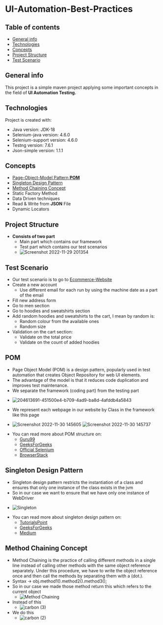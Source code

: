 # UI-Automation-Best-Practices
## Table of contents
* [General info](#general-info)
* [Technologies](#technologies)
* [Concepts](#concepts)
* [Project Structure](#project-structure)
* [Test Scenario](#test-scenario)
## General info
This project is a simple maven project applying some important concepts in the field of **UI Automation Testing.**
## Technologies
Project is created with:
* Java version: JDK-18
* Selenium-java version: 4.6.0
* Selenium-support version: 4.6.0
* Testng version: 7.6.1
* Json-simple version: 1.1.1
## Concepts
* [Page-Object-Model Pattern **POM**](#pom)
* [Singleton Design Pattern](#singleton-design-pattern)
* [Method Chaining Concept](#method-chaining-concept)
* Static Factory Method
* Data Driven techniques
* Read & Write from **JSON** File
* Dynamic Locators
## Project Structure
* **Consists of two part**
  - Main part which contains our framework
  - Test part which contains our test scenarios
  - ![Screenshot 2022-11-29 201354](https://user-images.githubusercontent.com/41761100/204613691-451500e4-b709-4ad9-ba8d-4afddb4a5843.png)
## Test Scenario
* Our test scenario is to go to [Ecommerce-Website](https://magento.softwaretestingboard.com/)
* Create a new account
  - Use different email for each run by using the machine date as a part of the email
* Fill new address form
* Go to men section
* Go to hoodies and sweatshirts section
* Add random hoodies and sweatshirts to the cart, I mean by random is:
  - Random colour from the available ones
  - Random size
* Validation on the cart section:
  - Validate on the total price
  - Validate on the count of added hoodies
## POM
* Page Object Model (POM) is a design pattern, popularly used in test automation that creates Object Repository for web UI elements.
* The advantage of the model is that it reduces code duplication and improves test maintenance.
* We separate the framework (coding part) from the testing part
 - ![204613691-451500e4-b709-4ad9-ba8d-4afddb4a5843](https://user-images.githubusercontent.com/41761100/204801549-c8ba26dd-ff3c-497f-a444-e5353a1bf59c.png)
* We represent each webpage in our website by Class in the framework like this page
 - ![Screenshot 2022-11-30 145605](https://user-images.githubusercontent.com/41761100/204803096-b00e883b-2902-44d6-8281-0243c968a603.jpg) ![Screenshot 2022-11-30 145737](https://user-images.githubusercontent.com/41761100/204803641-1d285ff6-85e8-4cd9-a92f-9547d3cf4f74.png)
* You can read more about POM structure on:
  - [Guru99](https://www.guru99.com/page-object-model-pom-page-factory-in-selenium-ultimate-guide.html)
  - [GeeksForGeeks](https://www.geeksforgeeks.org/page-object-model-pom/)
  - [Official Selenium](https://www.selenium.dev/documentation/test_practices/encouraged/page_object_models/)
  - [BrowserStack](https://www.browserstack.com/guide/page-object-model-in-selenium)
## Singleton Design Pattern
* Singleton design pattern restricts the instantiation of a class and ensures that only one instance of the class exists in the jvm
* So in our case we want to ensure that we have only one instance of WebDriver
 - ![Singleton](https://user-images.githubusercontent.com/41761100/204817225-65b88168-8f0b-4517-ad74-bd3e706eded7.svg)
* You can read more about singleton design pattern on:
  - [TutorialsPoint](https://www.tutorialspoint.com/design_pattern/singleton_pattern.htm)
  - [GeeksForGeeks](https://www.geeksforgeeks.org/java-singleton-design-pattern-practices-examples/)
  - [Medium](https://medium.com/geekculture/introduction-to-design-patterns-understanding-singleton-design-pattern-5a4d49960444#:~:text=The%20Singleton%20Design%20Pattern%20is,%3B%20in%20case%20of%20Java)
## Method Chaining Concept
* Method Chaining is the practice of calling different methods in a single line instead of calling other methods with the same object reference separately. Under this procedure, we have to write the object reference once and then call the methods by separating them with a (dot.).
* Syntax -> obj.method1().method2().method3();
* So in our case we made those method return this which refers to the current object
  - ![Method Chaining](https://user-images.githubusercontent.com/41761100/205443702-54c7c867-9a72-4019-8d68-b6936b4354f8.svg)
* Instead of this
  - ![carbon (3)](https://user-images.githubusercontent.com/41761100/205444202-599633e4-67a8-4d24-ad57-96682094439d.svg)
* We do this
  - ![carbon (2)](https://user-images.githubusercontent.com/41761100/205444166-12350c8d-df1d-4270-9aec-fbde3254edcf.svg)
